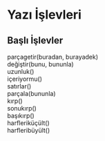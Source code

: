 # Yazı İşlevleri

## Başlı İşlevler

parçagetir\(buradan, burayadek\)  
değiştir\(bunu, bununla\)  
uzunluk\(\)  
içeriyormu\(\)  
satırlar\(\)  
parçala\(bununla\)  
kırp\(\)  
sonukırp\(\)  
başıkırp\(\)  
harfleriküçült\(\)  
harfleribüyült\(\)





